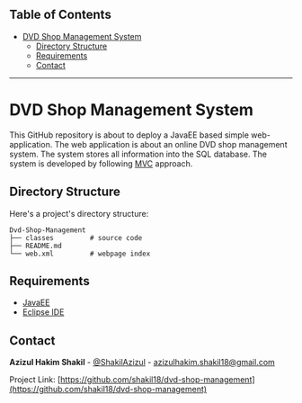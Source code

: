 
## Table of Contents

- [DVD Shop Management System <a name = "about_the_project"></a>](#online-inventory-system-)
  - [Directory Structure <a name = "directory_structure"></a>](#directory-structure-)
  - [Requirements <a name = "requirements"></a>](#requirements-)
  - [Contact <a name = "contact"></a>](#contact-)
---

<!-- ABOUT THE PROJECT -->
# DVD Shop Management System <a name = "about_the_project"></a>

This GitHub repository is about to deploy a JavaEE based simple web-application. The web application is about an online DVD shop management system. The system stores all information into the SQL database. The system is developed by following [MVC](https://en.wikipedia.org/wiki/Model%E2%80%93view%E2%80%93controller) approach. 


<!-- DIRECTORY STRUCTURE -->
## Directory Structure <a name = "directory_structure"></a>

Here's a project's directory structure:

```text
Dvd-Shop-Management
├── classes			# source code
├── README.md
└── web.xml			# webpage index
```

<!-- REQUIREMENTS  -->
## Requirements <a name = "requirements"></a>

- [JavaEE <a href="https://www.oracle.com/java/technologies/ee8-install-guide.html"> </a>](java_ee_download)
- [Eclipse IDE <a href="hhttps://www.eclipse.org/downloads/"> </a>](eclipse_download)


<!-- CONTACT -->
## Contact <a name = "contact"></a>

**Azizul Hakim Shakil** - [@ShakilAzizul](https://twitter.com/ShakilAzizul) - azizulhakim.shakil18@gmail.com

Project Link: [https://github.com/shakil18/dvd-shop-management](https://github.com/shakil18/dvd-shop-management)
